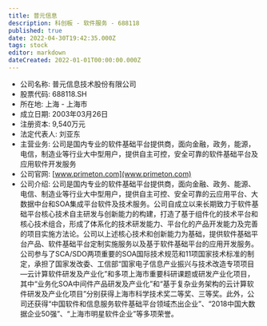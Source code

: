 ```yaml
---
title: 普元信息
description: 科创板 - 软件服务 - 688118
published: true
date: 2022-04-30T19:42:35.000Z
tags: stock
editor: markdown
dateCreated: 2022-01-01T00:00:00.000Z
---
```


- 公司名称: 普元信息技术股份有限公司
- 股票代码: 688118.SH
- 所在地: 上海 - 上海市
- 成立日期: 2003年03月26日
- 注册资本: 9,540万元
- 法定代表人: 刘亚东
- 主营业务: 公司是国内专业的软件基础平台提供商，面向金融，政务，能源，电信，制造业等行业大中型用户，提供自主可控，安全可靠的软件基础平台及应用软件开发服务
- 公司官网: [www.primeton.com](www.primeton.com)
- 公司介绍: 公司是国内专业的软件基础平台提供商，面向金融、政务、能源、电信、制造业等行业大中型用户，提供自主可控、安全可靠的云应用平台、大数据中台和SOA集成平台软件及技术服务。公司自成立以来长期致力于软件基础平台核心技术自主研发与创新能力的构建，打造了基于组件化的技术平台和核心技术组合，形成了体系化的技术研发能力、平台化的产品开发能力及完善的项目实施方法论。公司以上述核心技术和创新能力为基础，提供软件基础平台产品、软件基础平台定制实施服务以及基于软件基础平台的应用开发服务。公司参与了SCA/SDO两项重要的SOA国际技术规范和11项国家技术标准的制定，承担了国家发改委、工信部“国家电子信息产业振兴与技术改造专项项目—云计算软件研发及产业化”和多项上海市重要科研课题或研发产业化项目，其中“业务化SOA中间件产品研发及产业化”和“基于复杂业务架构的云计算软件研发及产业化项目”分别获得上海市科学技术奖二等奖、三等奖。此外，公司还获得“中国软件和信息服务软件基础平台领域杰出企业”、“2018中国大数据企业50强”、“上海市明星软件企业”等多项荣誉。



